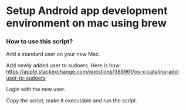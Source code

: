 # Setup Android app development environment on mac using brew

### How to use this script?

Add a standard user on your new Mac.

Add newly added user to sudoers. Here is how: https://apple.stackexchange.com/questions/388961/os-x-catalina-add-user-to-sudoers

Login with the new user.

Copy the script, make it executable and run the script.
